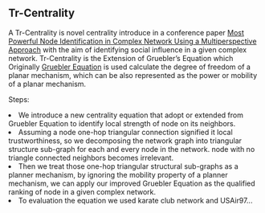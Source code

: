 ## Tr-Centrality

A Tr-Centrality is novel centrality introduce in a conference paper <a href="https://ieeexplore.ieee.org/document/9064208">
Most Powerful Node Identification in Complex Network Using a Multiperspective Approach</a> with the aim of identifying social influence in a given complex network. 
Tr-Centrality is the Extension of Gruebler’s Equation which Originally <a href="http://users.encs.concordia.ca/~nrskumar/Index_files/Mech343/Mobility%20and%20Grashof.pdf">Gruebler Equation</a> is used calculate the 
degree of freedom of a planar mechanism, which can be also represented as the power or mobility of a planar mechanism.


Steps:<br>
<li>We introduce a new centrality equation that adopt or extended from Gruebler Equation to identify local strength of node on its neighbors.<br>
<li>Assuming a node one-hop triangular connection signified it local trustworthiness, so we decomposing the network graph into triangular structure
sub-graph for each and every node in the network. node with no triangle connected neighbors becomes irrelevant.<br>
<li>Then we treat those one-hop triangular structural sub-graphs as a planner mechanism, by ignoring the mobility property of a planner mechanism, we can 
apply our improved Gruebler Equation as the qualified ranking of node in a given complex network.<br>
<li>To evaluation the equation we used karate club network and USAir97...<br>
